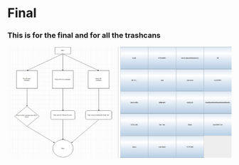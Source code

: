 # Final
<h3>This is for the final and for all the trashcans</h3>
<img src="flowchart.PNG" height="250" width="250" "alt="flow chart for final">
<img src="itworksYES.PNG" height="250" width="250" "alt="proof it works">
